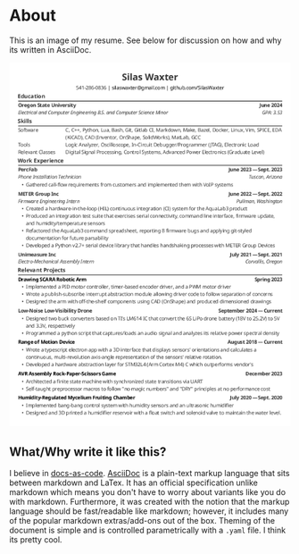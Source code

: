 # About

This is an image of my resume. See below for discussion on how and why its
written in AsciiDoc.

![image of my resume](./build/resume-silas-waxter.png)

## What/Why write it like this?

I believe in [docs-as-code](https://www.writethedocs.org/guide/docs-as-code/).
[AsciiDoc](https://asciidoc.org/) is a plain-text markup language that sits
between markdown and LaTex. It has an official specification unlike markdown
which means you don't have to worry about variants like you do with markdown.
Furthermore, it was created with the notion that the markup language should be
fast/readable like markdown; however, it includes many of the popular markdown
extras/add-ons out of the box. Theming of the document is simple and is
controlled parametrically with a `.yaml` file. I think its pretty cool.
